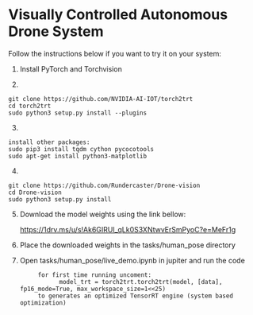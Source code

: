 # Visually Controlled Autonomous Drone System


Follow the instructions below if you want to try it on your system:

1) Install PyTorch and Torchvision

2) 
```shell
git clone https://github.com/NVIDIA-AI-IOT/torch2trt
cd torch2trt
sudo python3 setup.py install --plugins
```

3)
```shell
install other packages:
sudo pip3 install tqdm cython pycocotools
sudo apt-get install python3-matplotlib
```
4)
```shell
git clone https://github.com/Rundercaster/Drone-vision
cd Drone-vision
sudo python3 setup.py install
```
5) Download the model weights using the link bellow:

      https://1drv.ms/u/s!Ak6GIRUl_qLk0S3XNtwvErSmPyoC?e=MeFr1g

6) Place the downloaded weights in the tasks/human_pose directory

7) Open tasks/human_pose/live_demo.ipynb in jupiter and run the code

            for first time running uncoment:
                  model_trt = torch2trt.torch2trt(model, [data], fp16_mode=True, max_workspace_size=1<<25) 
            to generates an optimized TensorRT engine (system based optimization)
